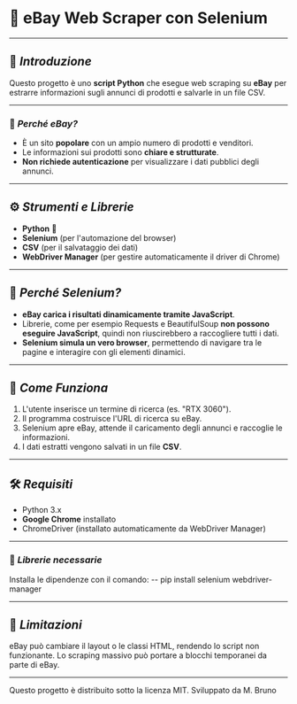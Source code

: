 # 🛒 eBay Web Scraper con Selenium

---

## 📌 *Introduzione*
Questo progetto è uno **script Python** che esegue web scraping su **eBay** per estrarre informazioni sugli annunci di prodotti e salvarle in un file CSV.  

---

### 🔹 *Perché eBay?*
- È un sito **popolare** con un ampio numero di prodotti e venditori.  
- Le informazioni sui prodotti sono **chiare e strutturate**.  
- **Non richiede autenticazione** per visualizzare i dati pubblici degli annunci.  

---

## ⚙️ *Strumenti e Librerie*
- **Python** 🐍  
- **Selenium** (per l'automazione del browser)  
- **CSV** (per il salvataggio dei dati)  
- **WebDriver Manager** (per gestire automaticamente il driver di Chrome)  

---

## 🤔 *Perché Selenium?*
- **eBay carica i risultati dinamicamente tramite JavaScript**.  
- Librerie, come per esempio Requests e BeautifulSoup **non possono eseguire JavaScript**, quindi non riuscirebbero a raccogliere tutti i dati.  
- **Selenium simula un vero browser**, permettendo di navigare tra le pagine e interagire con gli elementi dinamici.  

---

## 🚀 *Come Funziona*
1. L'utente inserisce un termine di ricerca (es. "RTX 3060").  
2. Il programma costruisce l'URL di ricerca su eBay.  
3. Selenium apre eBay, attende il caricamento degli annunci e raccoglie le informazioni.  
4. I dati estratti vengono salvati in un file **CSV**.  

---

## 🛠 *Requisiti*
- Python 3.x  
- **Google Chrome** installato
- ChromeDriver (installato automaticamente da WebDriver Manager)  

---

### 📌 *Librerie necessarie*  
Installa le dipendenze con il comando:
-- pip install selenium webdriver-manager

---

## 🛑 *Limitazioni*
eBay può cambiare il layout o le classi HTML, rendendo lo script non funzionante.
Lo scraping massivo può portare a blocchi temporanei da parte di eBay.

---

Questo progetto è distribuito sotto la licenza MIT.
Sviluppato da M. Bruno
